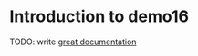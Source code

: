 # Introduction to demo16

TODO: write [great documentation](http://jacobian.org/writing/what-to-write/)
